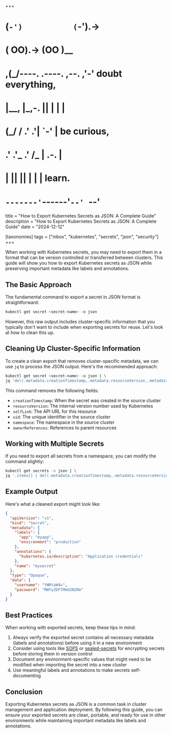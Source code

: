 +++
#   (`-')           (`-').->
#   ( OO).->        (OO )__
# ,(_/----. .----. ,--. ,'-' doubt everything,
# |__,    |\_,-.  ||  | |  |
#  (_/   /    .' .'|  `-'  | be curious,
#  .'  .'_  .'  /_ |  .-.  |
# |       ||      ||  | |  | learn.
# `-------'`------'`--' `--'

title = "How to Export Kubernetes Secrets as JSON: A Complete Guide"
description = "How to Export Kubernetes Secrets as JSON: A Complete Guide"
date = "2024-12-12"

[taxonomies]
tags = ["inbox", "kubernetes", "secrets", "json", "security"]
+++

When working with Kubernetes secrets, you may need to export them in a format that can be version controlled or transferred between clusters. This guide will show you how to export Kubernetes secrets as JSON while preserving important metadata like labels and annotations.

## The Basic Approach

The fundamental command to export a secret in JSON format is straightforward:

```bash
kubectl get secret <secret-name> -o json
```

However, this raw output includes cluster-specific information that you typically don't want to include when exporting secrets for reuse. Let's look at how to clean this up.

## Cleaning Up Cluster-Specific Information

To create a clean export that removes cluster-specific metadata, we can use `jq` to process the JSON output. Here's the recommended approach:

```bash
kubectl get secret <secret-name> -o json | \
jq 'del(.metadata.creationTimestamp,.metadata.resourceVersion,.metadata.selfLink,.metadata.uid,.metadata.namespace,.metadata.ownerReferences)'
```

This command removes the following fields:
- `creationTimestamp`: When the secret was created in the source cluster
- `resourceVersion`: The internal version number used by Kubernetes
- `selfLink`: The API URL for this resource
- `uid`: The unique identifier in the source cluster
- `namespace`: The namespace in the source cluster
- `ownerReferences`: References to parent resources

## Working with Multiple Secrets

If you need to export all secrets from a namespace, you can modify the command slightly:

```bash
kubectl get secrets -o json | \
jq '.items[] | del(.metadata.creationTimestamp,.metadata.resourceVersion,.metadata.selfLink,.metadata.uid,.metadata.namespace,.metadata.ownerReferences)'
```

## Example Output

Here's what a cleaned export might look like:

```json
{
  "apiVersion": "v1",
  "kind": "Secret",
  "metadata": {
    "labels": {
      "app": "myapp",
      "environment": "production"
    },
    "annotations": {
      "kubernetes.io/description": "Application credentials"
    },
    "name": "mysecret"
  },
  "type": "Opaque",
  "data": {
    "username": "YWRtaW4=",
    "password": "MWYyZDFlMmU2N2Rm"
  }
}
```

## Best Practices

When working with exported secrets, keep these tips in mind:

1. Always verify the exported secret contains all necessary metadata (labels and annotations) before using it in a new environment
2. Consider using tools like [SOPS](https://github.com/mozilla/sops) or [sealed-secrets](https://github.com/bitnami-labs/sealed-secrets) for encrypting secrets before storing them in version control
3. Document any environment-specific values that might need to be modified when importing the secret into a new cluster
4. Use meaningful labels and annotations to make secrets self-documenting

## Conclusion

Exporting Kubernetes secrets as JSON is a common task in cluster management and application deployment. By following this guide, you can ensure your exported secrets are clean, portable, and ready for use in other environments while maintaining important metadata like labels and annotations.
